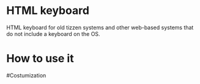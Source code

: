 # HTML keyboard
HTML keyboard for old tizzen systems and other web-based systems that do not include a keyboard on the OS.

# How to use it

#Costumization
